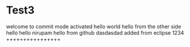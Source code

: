 # Test3
welcome to commit mode
activated
hello world
hello from the other side
hello hello
nirupam hello from github
dasdasdad
added from eclipse
1234
++++++++++++++++
